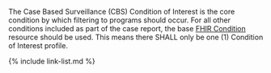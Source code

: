 The Case Based Surveillance (CBS) Condition of Interest is the core condition by which filtering to programs should occur. For all other conditions included as part of the case report, the base [FHIR Condition](http://www.hl7.org/fhir/r4/condition.html) resource should be used. This means there SHALL only be one (1) Condition of Interest profile.


{% include link-list.md %}